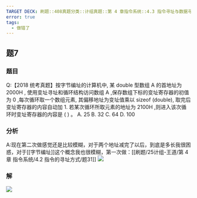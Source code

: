 ```yaml
---
TARGET DECK: 刷题::408真题分类::计组真题::第 4 章指令系统::4.3 指令寻址与数据寻址::题7
error: true
tags:
  - 做错了
---
```

## 题7
### 题目
Q:【2018 统考真题】按字节编址的计算机中, 某 double 型数组 A 的首地址为 ${2000}\mathrm{H}$ , 使用变址寻址和循环结构访问数组 $\mathrm{A}$ ,保存数组下标的变址寄存器的初值为 0 ,每次循环取一个数组元素, 其偏移地址为变址值乘以 sizeof (double), 取完后变址寄存器的内容自动加 1.
若某次循环所取元素的地址为 ${2100}\mathrm{H}$ ,则进入该次循环时变址寄存器的内容是 ( ) 。
A. 25 
B. 32 
C. 64 
D. 100
### 分析
A:现在第二次做感觉还是比较模糊，对于两个地址减完了以后，到底是多长我很困惑，对于[[字节编址]]这个概念我也很模糊，第一次做：[[刷题/25计组-王道/第 4 章 指令系统/4.2 指令的寻址方式/题31]]
![](https://img.hwenyi.tech/202411112021508.webp)
### 解
![](https://img.hwenyi.tech/202411112022308.webp)


